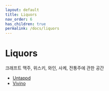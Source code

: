 ```yaml
---
layout: default
title: Liquors
nav_order: 6
has_children: true
permalink: /docs/liquors
---
```


# Liquors
크래프트 맥주, 위스키, 와인, 사케, 전통주에 관한 공간  
- [Untappd](https://untappd.com/user/Taek7937) 
- [Vivino](https://www.vivino.com/users/seongtaek.hong/wines) 
